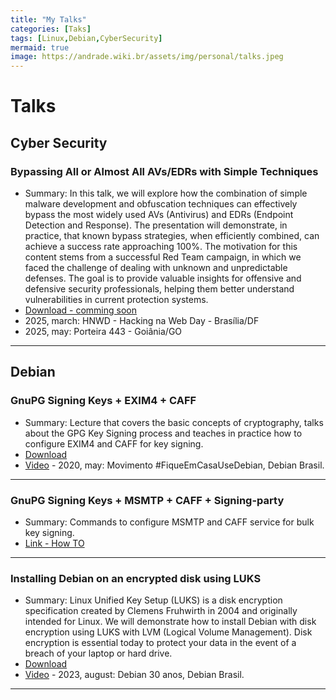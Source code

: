 ```yaml
---
title: "My Talks"
categories: [Taks]
tags: [Linux,Debian,CyberSecurity]
mermaid: true
image: https://andrade.wiki.br/assets/img/personal/talks.jpeg
---
```


# Talks

## Cyber Security

### Bypassing All or Almost All AVs/EDRs with Simple Techniques

- Summary: In this talk, we will explore how the combination of simple malware development and obfuscation techniques can effectively bypass the most widely used AVs (Antivirus) and EDRs (Endpoint Detection and Response). The presentation will demonstrate, in practice, that known bypass strategies, when efficiently combined, can achieve a success rate approaching 100%.
The motivation for this content stems from a successful Red Team campaign, in which we faced the challenge of dealing with unknown and unpredictable defenses. The goal is to provide valuable insights for offensive and defensive security professionals, helping them better understand vulnerabilities in current protection systems.
 - [Download - comming soon]()
 - 2025, march: HNWD - Hacking na Web Day - Brasília/DF
 - 2025, may: Porteira 443 - Goiânia/GO

---


## Debian

### GnuPG Signing Keys + EXIM4 + CAFF

- Summary: Lecture that covers the basic concepts of cryptography, talks about the GPG Key Signing process and teaches in practice how to configure EXIM4 and CAFF for key signing.
 - [Download](https://andrade.wiki.br/assets/img/talks/gnupg.pdf)
 - [Video](https://youtu.be/LgwuZtp3nGM) - 2020, may: Movimento #FiqueEmCasaUseDebian, Debian Brasil.

---

### GnuPG Signing Keys + MSMTP + CAFF + Signing-party

- Summary: Commands to configure MSMTP and CAFF service for bulk key signing.
 - [Link - How TO](https://andrade.wiki.br/assets/img/talks/festa_assinatura_gpg.pdf)

---

### Installing Debian on an encrypted disk using LUKS

- Summary: Linux Unified Key Setup (LUKS) is a disk encryption specification created by Clemens Fruhwirth in 2004 and originally intended for Linux. We will demonstrate how to install Debian with disk encryption using LUKS with LVM (Logical Volume Management). Disk encryption is essential today to protect your data in the event of a breach of your laptop or hard drive.
 - [Download](https://andrade.wiki.br/assets/img/talks/luks-debian.pdf)
 - [Video](https://youtu.be/xkT4CG_yPpw?si=zs603WlITGBOV5kk) - 2023, august: Debian 30 anos, Debian Brasil.

---
